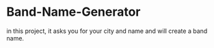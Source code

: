 # Band-Name-Generator
in this project, it asks you for your city and name and will create a band name.
